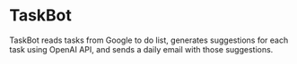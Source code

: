 # TaskBot
TaskBot reads tasks from Google to do list, generates suggestions for each task using OpenAI API, and sends a daily email with those suggestions.
